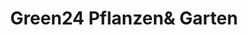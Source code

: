 ---
title: "Green24 Pflanzen& Garten"
url: /bochum/green24-pflanzenund-garten/
shop: Garten-Center
---